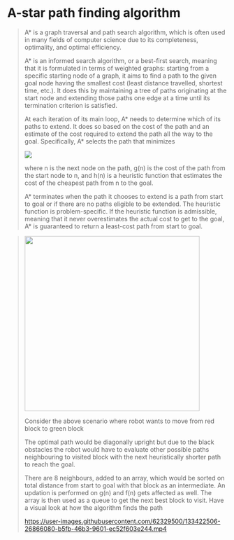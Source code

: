 # A-star path finding algorithm

>A* is a graph traversal and path search algorithm, which is often used in many fields of computer science due to its completeness, optimality, and optimal efficiency.
>
>A* is an informed search algorithm, or a best-first search, meaning that it is formulated in terms of weighted graphs: starting from a specific starting node of a graph, it aims to find a path to the given goal node having the smallest cost (least distance travelled, shortest time, etc.). It does this by maintaining a tree of paths originating at the start node and extending those paths one edge at a time until its termination criterion is satisfied.
>
>At each iteration of its main loop, A* needs to determine which of its paths to extend. It does so based on the cost of the path and an estimate of the cost required to extend the path all the way to the goal. Specifically, A* selects the path that minimizes
>
><img src="https://user-images.githubusercontent.com/62329500/135568953-0a379697-0b61-476c-ba7b-4a933903b8b9.png">
>
>where n is the next node on the path, g(n) is the cost of the path from the start node to n, and h(n) is a heuristic function that estimates the cost of the cheapest path from n to the goal.
>
>A* terminates when the path it chooses to extend is a path from start to goal or if there are no paths eligible to be extended. The heuristic function is problem-specific. If the heuristic function is admissible, meaning that it never overestimates the actual cost to get to the goal, A* is guaranteed to return a least-cost path from start to goal.

><img src="https://user-images.githubusercontent.com/62329500/135568413-84269f97-428c-4439-b064-ce8608ac60ea.png" height="400" width="400">
>
>Consider the above scenario where robot wants to move from red block to green block
>
>The optimal path would be diagonally upright but due to the black obstacles the robot would have to evaluate other possible paths neighbouring to visited block with the next heuristically shorter path to reach the goal.
>
>There are 8 neighbours, added to an array, which would be sorted on total distance from start to goal with that block as an intermediate. An updation is performed on g(n) and f(n) gets affected as well. The array is then used as a queue to get the next best block to visit.
>Have a visual look at how the algorithm finds the path
>
>https://user-images.githubusercontent.com/62329500/133422506-26866080-b5fb-46b3-9601-ec52f603e244.mp4
>
